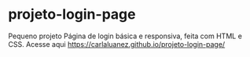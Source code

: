 # projeto-login-page
Pequeno projeto 
Página de login básica e responsiva, feita com HTML e CSS.
Acesse aqui https://carlaluanez.github.io/projeto-login-page/

